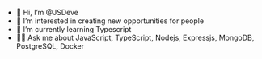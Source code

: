 - 👋 Hi, I’m @JSDeve
- 👀 I’m interested in creating new opportunities for people
- 🌱 I’m currently learning Typescript
- 👨‍💻 Ask me about JavaScript, TypeScript, Nodejs, Expressjs, MongoDB, PostgreSQL, Docker

<!---
JSDeve/JSDeve is a ✨ special ✨ repository because its `README.md` (this file) appears on your GitHub profile.
You can click the Preview link to take a look at your changes.
--->
